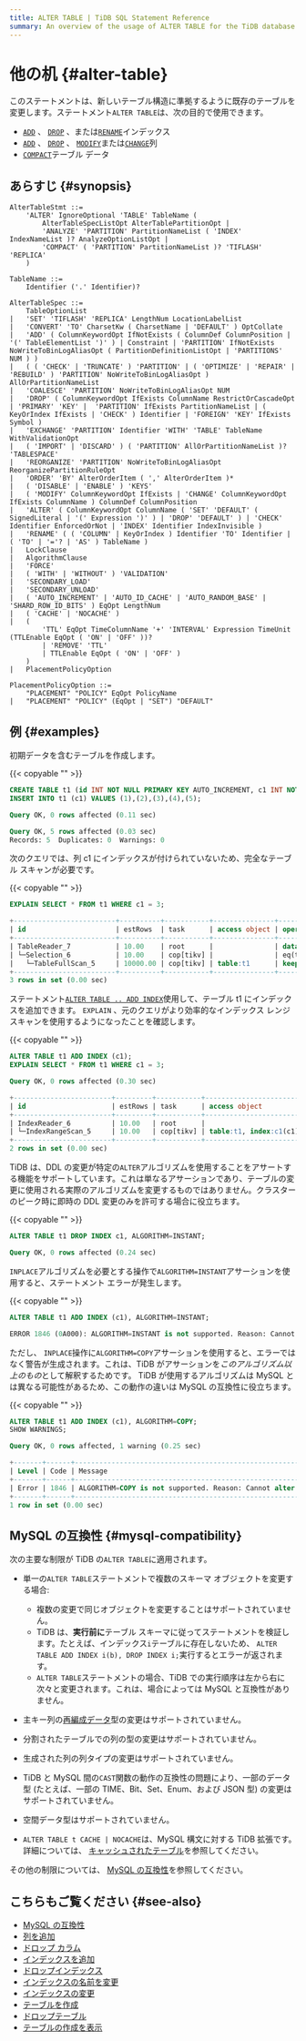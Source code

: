 ```yaml
---
title: ALTER TABLE | TiDB SQL Statement Reference
summary: An overview of the usage of ALTER TABLE for the TiDB database.
---
```


# 他の机 {#alter-table}

このステートメントは、新しいテーブル構造に準拠するように既存のテーブルを変更します。ステートメント`ALTER TABLE`は、次の目的で使用できます。

-   [`ADD`](/sql-statements/sql-statement-add-index.md) 、 [`DROP`](/sql-statements/sql-statement-drop-index.md) 、または[`RENAME`](/sql-statements/sql-statement-rename-index.md)インデックス
-   [`ADD`](/sql-statements/sql-statement-add-column.md) 、 [`DROP`](/sql-statements/sql-statement-drop-column.md) 、 [`MODIFY`](/sql-statements/sql-statement-modify-column.md)または[`CHANGE`](/sql-statements/sql-statement-change-column.md)列
-   [`COMPACT`](/sql-statements/sql-statement-alter-table-compact.md)テーブル データ

## あらすじ {#synopsis}

```ebnf+diagram
AlterTableStmt ::=
    'ALTER' IgnoreOptional 'TABLE' TableName (
        AlterTableSpecListOpt AlterTablePartitionOpt |
        'ANALYZE' 'PARTITION' PartitionNameList ( 'INDEX' IndexNameList )? AnalyzeOptionListOpt |
        'COMPACT' ( 'PARTITION' PartitionNameList )? 'TIFLASH' 'REPLICA'
    )

TableName ::=
    Identifier ('.' Identifier)?

AlterTableSpec ::=
    TableOptionList
|   'SET' 'TIFLASH' 'REPLICA' LengthNum LocationLabelList
|   'CONVERT' 'TO' CharsetKw ( CharsetName | 'DEFAULT' ) OptCollate
|   'ADD' ( ColumnKeywordOpt IfNotExists ( ColumnDef ColumnPosition | '(' TableElementList ')' ) | Constraint | 'PARTITION' IfNotExists NoWriteToBinLogAliasOpt ( PartitionDefinitionListOpt | 'PARTITIONS' NUM ) )
|   ( ( 'CHECK' | 'TRUNCATE' ) 'PARTITION' | ( 'OPTIMIZE' | 'REPAIR' | 'REBUILD' ) 'PARTITION' NoWriteToBinLogAliasOpt ) AllOrPartitionNameList
|   'COALESCE' 'PARTITION' NoWriteToBinLogAliasOpt NUM
|   'DROP' ( ColumnKeywordOpt IfExists ColumnName RestrictOrCascadeOpt | 'PRIMARY' 'KEY' |  'PARTITION' IfExists PartitionNameList | ( KeyOrIndex IfExists | 'CHECK' ) Identifier | 'FOREIGN' 'KEY' IfExists Symbol )
|   'EXCHANGE' 'PARTITION' Identifier 'WITH' 'TABLE' TableName WithValidationOpt
|   ( 'IMPORT' | 'DISCARD' ) ( 'PARTITION' AllOrPartitionNameList )? 'TABLESPACE'
|   'REORGANIZE' 'PARTITION' NoWriteToBinLogAliasOpt ReorganizePartitionRuleOpt
|   'ORDER' 'BY' AlterOrderItem ( ',' AlterOrderItem )*
|   ( 'DISABLE' | 'ENABLE' ) 'KEYS'
|   ( 'MODIFY' ColumnKeywordOpt IfExists | 'CHANGE' ColumnKeywordOpt IfExists ColumnName ) ColumnDef ColumnPosition
|   'ALTER' ( ColumnKeywordOpt ColumnName ( 'SET' 'DEFAULT' ( SignedLiteral | '(' Expression ')' ) | 'DROP' 'DEFAULT' ) | 'CHECK' Identifier EnforcedOrNot | 'INDEX' Identifier IndexInvisible )
|   'RENAME' ( ( 'COLUMN' | KeyOrIndex ) Identifier 'TO' Identifier | ( 'TO' | '='? | 'AS' ) TableName )
|   LockClause
|   AlgorithmClause
|   'FORCE'
|   ( 'WITH' | 'WITHOUT' ) 'VALIDATION'
|   'SECONDARY_LOAD'
|   'SECONDARY_UNLOAD'
|   ( 'AUTO_INCREMENT' | 'AUTO_ID_CACHE' | 'AUTO_RANDOM_BASE' | 'SHARD_ROW_ID_BITS' ) EqOpt LengthNum
|   ( 'CACHE' | 'NOCACHE' )
|   (
        'TTL' EqOpt TimeColumnName '+' 'INTERVAL' Expression TimeUnit (TTLEnable EqOpt ( 'ON' | 'OFF' ))?
        | 'REMOVE' 'TTL'
        | TTLEnable EqOpt ( 'ON' | 'OFF' )
    )
|   PlacementPolicyOption

PlacementPolicyOption ::=
    "PLACEMENT" "POLICY" EqOpt PolicyName
|   "PLACEMENT" "POLICY" (EqOpt | "SET") "DEFAULT"
```

## 例 {#examples}

初期データを含むテーブルを作成します。

{{< copyable "" >}}

```sql
CREATE TABLE t1 (id INT NOT NULL PRIMARY KEY AUTO_INCREMENT, c1 INT NOT NULL);
INSERT INTO t1 (c1) VALUES (1),(2),(3),(4),(5);
```

```sql
Query OK, 0 rows affected (0.11 sec)

Query OK, 5 rows affected (0.03 sec)
Records: 5  Duplicates: 0  Warnings: 0
```

次のクエリでは、列 c1 にインデックスが付けられていないため、完全なテーブル スキャンが必要です。

{{< copyable "" >}}

```sql
EXPLAIN SELECT * FROM t1 WHERE c1 = 3;
```

```sql
+-------------------------+----------+-----------+---------------+--------------------------------+
| id                      | estRows  | task      | access object | operator info                  |
+-------------------------+----------+-----------+---------------+--------------------------------+
| TableReader_7           | 10.00    | root      |               | data:Selection_6               |
| └─Selection_6           | 10.00    | cop[tikv] |               | eq(test.t1.c1, 3)              |
|   └─TableFullScan_5     | 10000.00 | cop[tikv] | table:t1      | keep order:false, stats:pseudo |
+-------------------------+----------+-----------+---------------+--------------------------------+
3 rows in set (0.00 sec)
```

ステートメント[`ALTER TABLE .. ADD INDEX`](/sql-statements/sql-statement-add-index.md)使用して、テーブル t1 にインデックスを追加できます。 `EXPLAIN` 、元のクエリがより効率的なインデックス レンジ スキャンを使用するようになったことを確認します。

{{< copyable "" >}}

```sql
ALTER TABLE t1 ADD INDEX (c1);
EXPLAIN SELECT * FROM t1 WHERE c1 = 3;
```

```sql
Query OK, 0 rows affected (0.30 sec)

+------------------------+---------+-----------+------------------------+---------------------------------------------+
| id                     | estRows | task      | access object          | operator info                               |
+------------------------+---------+-----------+------------------------+---------------------------------------------+
| IndexReader_6          | 10.00   | root      |                        | index:IndexRangeScan_5                      |
| └─IndexRangeScan_5     | 10.00   | cop[tikv] | table:t1, index:c1(c1) | range:[3,3], keep order:false, stats:pseudo |
+------------------------+---------+-----------+------------------------+---------------------------------------------+
2 rows in set (0.00 sec)
```

TiDB は、DDL の変更が特定の`ALTER`アルゴリズムを使用することをアサートする機能をサポートしています。これは単なるアサーションであり、テーブルの変更に使用される実際のアルゴリズムを変更するものではありません。クラスターのピーク時に即時の DDL 変更のみを許可する場合に役立ちます。

{{< copyable "" >}}

```sql
ALTER TABLE t1 DROP INDEX c1, ALGORITHM=INSTANT;
```

```sql
Query OK, 0 rows affected (0.24 sec)
```

`INPLACE`アルゴリズムを必要とする操作で`ALGORITHM=INSTANT`アサーションを使用すると、ステートメント エラーが発生します。

{{< copyable "" >}}

```sql
ALTER TABLE t1 ADD INDEX (c1), ALGORITHM=INSTANT;
```

```sql
ERROR 1846 (0A000): ALGORITHM=INSTANT is not supported. Reason: Cannot alter table by INSTANT. Try ALGORITHM=INPLACE.
```

ただし、 `INPLACE`操作に`ALGORITHM=COPY`アサーションを使用すると、エラーではなく警告が生成されます。これは、TiDB がアサーションを*このアルゴリズム以上のもの*として解釈するためです。 TiDB が使用するアルゴリズムは MySQL とは異なる可能性があるため、この動作の違いは MySQL の互換性に役立ちます。

{{< copyable "" >}}

```sql
ALTER TABLE t1 ADD INDEX (c1), ALGORITHM=COPY;
SHOW WARNINGS;
```

```sql
Query OK, 0 rows affected, 1 warning (0.25 sec)

+-------+------+---------------------------------------------------------------------------------------------+
| Level | Code | Message                                                                                     |
+-------+------+---------------------------------------------------------------------------------------------+
| Error | 1846 | ALGORITHM=COPY is not supported. Reason: Cannot alter table by COPY. Try ALGORITHM=INPLACE. |
+-------+------+---------------------------------------------------------------------------------------------+
1 row in set (0.00 sec)
```

## MySQL の互換性 {#mysql-compatibility}

次の主要な制限が TiDB の`ALTER TABLE`に適用されます。

-   単一の`ALTER TABLE`ステートメントで複数のスキーマ オブジェクトを変更する場合:

    -   複数の変更で同じオブジェクトを変更することはサポートされていません。
    -   TiDB は、**実行前に**テーブル スキーマに従ってステートメントを検証します。たとえば、インデックス`i`テーブルに存在しないため、 `ALTER TABLE ADD INDEX i(b), DROP INDEX i;`実行するとエラーが返されます。
    -   `ALTER TABLE`ステートメントの場合、TiDB での実行順序は左から右に次々と変更されます。これは、場合によっては MySQL と互換性がありません。

-   主キー列の[再編成データ](/sql-statements/sql-statement-modify-column.md#reorg-data-change)型の変更はサポートされていません。

-   分割されたテーブルでの列の型の変更はサポートされていません。

-   生成された列の列タイプの変更はサポートされていません。

-   TiDB と MySQL 間の`CAST`関数の動作の互換性の問題により、一部のデータ型 (たとえば、一部の TIME、Bit、Set、Enum、および JSON 型) の変更はサポートされていません。

-   空間データ型はサポートされていません。

-   `ALTER TABLE t CACHE | NOCACHE`は、MySQL 構文に対する TiDB 拡張です。詳細については、 [キャッシュされたテーブル](/cached-tables.md)を参照してください。

その他の制限については、 [MySQL の互換性](/mysql-compatibility.md#ddl)を参照してください。

## こちらもご覧ください {#see-also}

-   [MySQL の互換性](/mysql-compatibility.md#ddl)
-   [列を追加](/sql-statements/sql-statement-add-column.md)
-   [ドロップ カラム](/sql-statements/sql-statement-drop-column.md)
-   [インデックスを追加](/sql-statements/sql-statement-add-index.md)
-   [ドロップインデックス](/sql-statements/sql-statement-drop-index.md)
-   [インデックスの名前を変更](/sql-statements/sql-statement-rename-index.md)
-   [インデックスの変更](/sql-statements/sql-statement-alter-index.md)
-   [テーブルを作成](/sql-statements/sql-statement-create-table.md)
-   [ドロップテーブル](/sql-statements/sql-statement-drop-table.md)
-   [テーブルの作成を表示](/sql-statements/sql-statement-show-create-table.md)
